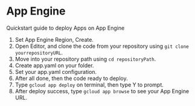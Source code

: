 # App Engine
Quickstart guide to deploy Apps on App Engine
1. Set App Engine Region, Create.
2. Open Editor, and clone the code from your repository using `git clone yourrepositoryURL`.
3. Move into your repository path using `cd repositoryPath`.
4. Create app.yaml on your folder.
5. Set your app.yaml configuration.
6. After all done, then the code ready to deploy.
7. Type `gcloud app deploy` on terminal, then type Y to prompt.
8. After deploy success, type `gcloud app browse` to see your App Engine URL.
